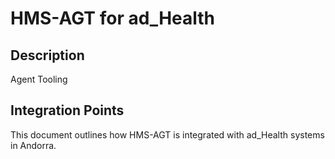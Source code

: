 # HMS-AGT for ad_Health

## Description

Agent Tooling

## Integration Points

This document outlines how HMS-AGT is integrated with ad_Health systems in Andorra.

